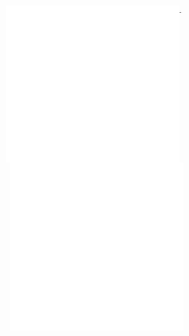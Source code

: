 <p align="center">
  <a href="https://github.com/jk15162428">
    <img width="400" align="top" src="https://github.com/jk15162428/jk15162428/blob/master/general.svg" />
  </a>
  &emsp;
  <a href="https://github.com/jk15162428">
    <img width="400" align="top" src="https://github.com/jk15162428/jk15162428/blob/master/analysis.svg" />
  </a>
</p>
